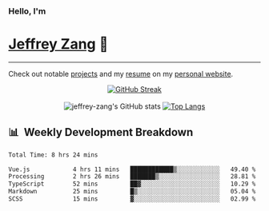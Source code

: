 
### Hello, I'm 
# [Jeffrey Zang](https://www.linkedin.com/in/jeffreyzang/) 🦀

---

Check out notable [projects](https://jeffz.dev/projects) and my [resume](https://jeffz.dev/resume) on my [personal website](https://jeffz.dev/).

<div align = 'center'>

[![GitHub Streak](https://github-readme-streak-stats.herokuapp.com/?user=jeffrey-zang&theme=tokyonight)](https://git.io/streak-stats)
<br></br>
![jeffrey-zang's GitHub stats](https://github-readme-stats.vercel.app/api?username=jeffrey-zang&show_icons=true&theme=tokyonight&hide_rank=true&hide=stars) 
[![Top Langs](https://github-readme-stats.vercel.app/api/top-langs/?username=jeffrey-zang&hide=ShaderLab,HLSL&layout=compact&theme=tokyonight)](https://github.com/anuraghazra/github-readme-stats)

</div>

## 📊 &nbsp;Weekly Development Breakdown
<!--START_SECTION:waka-->

```txt
Total Time: 8 hrs 24 mins

Vue.js            4 hrs 11 mins   ████████████▒░░░░░░░░░░░░   49.40 %
Processing        2 hrs 26 mins   ███████▒░░░░░░░░░░░░░░░░░   28.81 %
TypeScript        52 mins         ██▓░░░░░░░░░░░░░░░░░░░░░░   10.29 %
Markdown          25 mins         █▒░░░░░░░░░░░░░░░░░░░░░░░   05.04 %
SCSS              15 mins         ▓░░░░░░░░░░░░░░░░░░░░░░░░   02.99 %
```

<!--END_SECTION:waka-->

